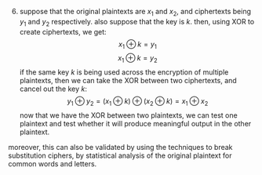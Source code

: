 6. suppose that the original plaintexts are $x_{1}$ and $x_{2}$, and ciphertexts being $y_{1}$ and $y_{2}$ respectively. also suppose that the key is $k$. then, using XOR to create ciphertexts, we get:
$$x_{1} \oplus k = y_{1}$$$$x_{1} \oplus k = y_{2}$$
if the same key $k$ is being used across the encryption of multiple plaintexts, then we can take the XOR between two ciphertexts, and cancel out the key $k$:
$$
y_{1} \oplus y_{2} = (x_{1} \oplus k) \oplus (x_{2} \oplus k) = x_{1} \oplus x_{2}
$$
now that we have the XOR between two plaintexts, we can test one plaintext and test whether it will produce meaningful output in the other plaintext. 

moreover, this can also be validated by using the techniques to break substitution ciphers, by statistical analysis of the original plaintext for common words and letters.


